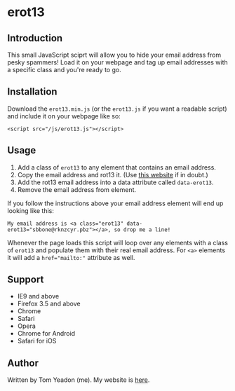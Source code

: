 # erot13

## Introduction

This small JavaScript sciprt will allow you to hide your email address from pesky spammers! Load it on your webpage and tag up email addresses with a specific class and you're ready to go.

## Installation

Download the `erot13.min.js` (or the `erot13.js` if you want a readable script) and include it on your webpage like so:

	<script src="/js/erot13.js"></script>

## Usage
	
1. Add a class of `erot13` to any element that contains an email address.
2. Copy the email address and rot13 it. (Use [this website](http://www.rot13.com) if in doubt.)
3. Add the rot13 email address into a data attribute called `data-erot13`.
4. Remove the email address from element.

If you follow the instructions above your email address element will end up looking like this:

	My email address is <a class="erot13" data-erot13="sbbone@rknzcyr.pbz"></a>, so drop me a line!

Whenever the page loads this script will loop over any elements with a class of `erot13` and populate them with their real email address. For `<a>` elements it will add a `href="mailto:"` attribute as well.

## Support

* IE9 and above
* Firefox 3.5 and above
* Chrome
* Safari
* Opera
* Chrome for Android
* Safari for iOS

## Author

Written by Tom Yeadon (me). My website is [here](http://www.tomyeadon.com).
